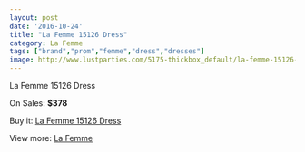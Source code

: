 ```yaml
---
layout: post
date: '2016-10-24'
title: "La Femme 15126 Dress"
category: La Femme
tags: ["brand","prom","femme","dress","dresses"]
image: http://www.lustparties.com/5175-thickbox_default/la-femme-15126-dress.jpg
---
```

La Femme 15126 Dress

On Sales: **$378**
<a href="https://www.lustparties.com/en/la-femme/1718-la-femme-15126-dress.html"><amp-img layout="responsive" width="600" height="600" src="//www.lustparties.com/5175-thickbox_default/la-femme-15126-dress.jpg" alt="La Femme 15126 Dress 0" /></a>
<a href="https://www.lustparties.com/en/la-femme/1718-la-femme-15126-dress.html"><amp-img layout="responsive" width="600" height="600" src="//www.lustparties.com/5176-thickbox_default/la-femme-15126-dress.jpg" alt="La Femme 15126 Dress 1" /></a>
<a href="https://www.lustparties.com/en/la-femme/1718-la-femme-15126-dress.html"><amp-img layout="responsive" width="600" height="600" src="//www.lustparties.com/5177-thickbox_default/la-femme-15126-dress.jpg" alt="La Femme 15126 Dress 2" /></a>

Buy it: [La Femme 15126 Dress](https://www.lustparties.com/en/la-femme/1718-la-femme-15126-dress.html "La Femme 15126 Dress")

View more: [La Femme](https://www.lustparties.com/en/4-la-femme "La Femme")